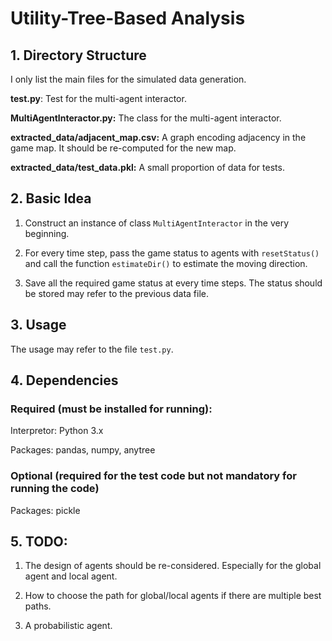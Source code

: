 # Utility-Tree-Based Analysis

## 1. Directory Structure

I only list the main files for the simulated data generation.

**test.py**: Test for the multi-agent interactor.

**MultiAgentInteractor.py:** The class for the multi-agent interactor.

**extracted_data/adjacent_map.csv:** A graph encoding adjacency in the game map. It should be re-computed for the new map.

**extracted_data/test_data.pkl:** A small proportion of data for tests.

## 2. Basic Idea
1. Construct an instance of class ``MultiAgentInteractor`` in the very beginning.

2. For every time step, pass the game status to agents with ``resetStatus()`` and call the function ``estimateDir()`` to estimate the moving direction.  

3. Save all the required game status at every time steps. The status should be stored may refer to the previous data file. 

## 3. Usage

The usage may refer to the file ``test.py``.


## 4. Dependencies

### Required (must be installed for running):

Interpretor: Python 3.x

Packages: pandas, numpy, anytree

### Optional (required for the test code but not mandatory for running the code)

Packages: pickle


## 5. TODO:

1. The design of agents should be re-considered. Especially for the global agent and local agent.

2. How to choose the path for global/local agents if there are multiple best paths.

3. A probabilistic agent.